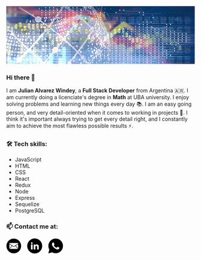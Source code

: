 <img src="/banner.jpg" />

### Hi there 👋

I am __Julian Alvarez Windey__, a __Full Stack Developer__ from Argentina 🇦🇷. I am currently doing a licenciate's degree in __Math__ at UBA university. I enjoy solving problems and learning new things every day 📚. I am an easy going person, and very detail-oriented when it comes to working in projects 🧐. I think it's important always trying to get every detail right, and I constantly aim to achieve the most flawless possible results ⚡.

### 🛠️ Tech skills:

- JavaScript
- HTML
- CSS
- React
- Redux
- Node
- Express
- Sequelize
- PostgreSQL

### 📫 Contact me at:

[<img src="mail.svg" width="40" />](mailto:jralvarezwindey@gmail.com) &nbsp;&nbsp;
[<img src="linkedin.svg" width="40" />](https://www.linkedin.com/in/jralvarezwindey/) &nbsp;&nbsp;
[<img src="whatsapp.svg" width="40" />](https://api.whatsapp.com/send?phone=5491136108552)
